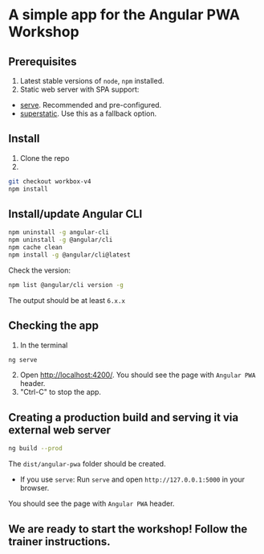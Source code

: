# A simple app for the Angular PWA Workshop

## Prerequisites
1. Latest stable versions of `node`, `npm` installed.
2. Static web server with SPA support:
- [serve](https://www.npmjs.com/package/serve). Recommended and pre-configured.
- [superstatic](https://www.npmjs.com/package/superstatic). Use this as a fallback option.

## Install
1. Clone the repo
2. 
```bash
git checkout workbox-v4
npm install
```

## Install/update Angular CLI
```bash
npm uninstall -g angular-cli
npm uninstall -g @angular/cli
npm cache clean
npm install -g @angular/cli@latest
```

Check the version:
```bash
npm list @angular/cli version -g
```
The output should be at least `6.x.x`

## Checking the app
1. In the terminal
```bash
ng serve
```
2. Open [http://localhost:4200/](http://localhost:4200/). You should see the page with `Angular PWA` header.
3. "Ctrl-C" to stop the app.

## Creating a production build and serving it via external web server
```bash
ng build --prod
```
The `dist/angular-pwa` folder should be created.

- If you use `serve`: Run `serve` and open `http://127.0.0.1:5000` in your browser.

You should see the page with `Angular PWA` header.

## We are ready to start the workshop! Follow the trainer instructions.